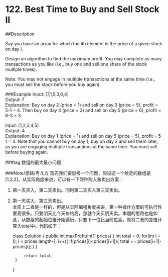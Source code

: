 # 122. Best Time to Buy and Sell Stock II

##Description

Say you have an array for which the ith element is the price of a given stock on day i.

Design an algorithm to find the maximum profit. You may complete as many transactions as you like (i.e., buy one and sell one share of the stock multiple times).

Note: You may not engage in multiple transactions at the same time (i.e., you must sell the stock before you buy again).

###Example
Input: [7,1,5,3,6,4]  
Output: 7  
Explanation: Buy on day 2 (price = 1) and sell on day 3 (price = 5), profit = 5-1 = 4.
Then buy on day 4 (price = 3) and sell on day 5 (price = 6), profit = 6-3 = 3.
 
Input: [1,2,3,4,5]  
Output: 4  
Explanation: Buy on day 1 (price = 1) and sell on day 5 (price = 5), profit = 5-1 = 4. Note that you cannot buy on day 1, buy on day 2 and sell them later, as you are engaging multiple transactions at the same time. You must sell before buying again.

###tag 
数组的最大最小问题

###Note/思路/考え方
首先我们要思考一个问题，假设这一个给定的数组是[1,2,3]，从实际角度来说，可以有一下两种购入和卖出方案：  
1. 第一天买入，第二天卖出。同时第二天买入第三天卖出。   
2. 第一天买入，第三天卖出。  
本质上二者是一样的，但是从实际编程角度来讲，第一种操作方案的可执行性要高很多。只要明天比今天价格高，那就今天买明天卖。本题的思路也是如此，从数组的起始位置开始遍历，只要下一位比当前位高，就将二者的差值计算入total中。代码如下：  
 

    class Solution {
	    public int maxProfit(int[] prices) {
	        int total = 0;
	        for(int i = 0; i < prices.length-1; i++){
	            if(prices[i]<prices[i+1]){
	                total += prices[i+1]-prices[i];
	            }
	        }
	        
	        return total;
	    }
	}

